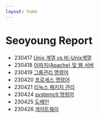 ```yaml
---
layout: home
---
```


# Seoyoung Report

- 230417 [Unix 계열 vs 비-Unix계열](about_Unix)
- 230418 [아파치(Apache) 및 웹 서버](about_apache)
- 230419 [그룹관리 명령어](group)
- 230420 [프로세스 명령어](process)
- 230421 [리눅스 패키지 관리](linux_package)
- 230424 [systemctl 명령어](systemctl)
- 230425 [도메인](domain)
- 230426 [게이트웨이](gateway)